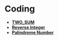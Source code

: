 # Coding
* [**TWO_SUM**](https://github.com/imgauravsin/Coding/tree/master/LEETCODE/TwoSum)
* [**Reverse Integer**](https://github.com/imgauravsin/Coding/blob/master/LEETCODE/Reverse%20Integer/reverse)
* [**Palindrome Number**](https://github.com/imgauravsin/Coding/blob/master/LEETCODE/Palindrome%20Number/Palindrome%20Number)